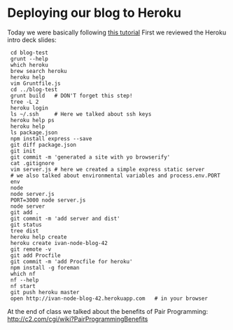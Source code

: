 # Deploying our blog to Heroku
Today we were basically following [this tutorial](https://devcenter.heroku.com/articles/getting-started-with-nodejs)
First we reviewed the Heroku intro deck slides: 

```
 cd blog-test
 grunt --help
 which heroku
 brew search heroku
 heroku help
 vim Gruntfile.js
 cd ../blog-test
 grunt build   # DON'T forget this step!
 tree -L 2
 heroku login
 ls ~/.ssh     # Here we talked about ssh keys
 heroku help ps
 heroku help
 ls package.json
 npm install express --save
 git diff package.json
 git init
 git commit -m 'generated a site with yo browserify'
 cat .gitignore
 vim server.js # here we created a simple express static server
 # we also talked about environmental variables and process.env.PORT
 env
 node
 node server.js
 PORT=3000 node server.js
 node server
 git add .
 git commit -m 'add server and dist'
 git status
 tree dist
 heroku help create
 heroku create ivan-node-blog-42
 git remote -v
 git add Procfile
 git commit -m 'add Procfile for heroku'
 npm install -g foreman
 which nf
 nf --help
 nf start
 git push heroku master
 open http://ivan-node-blog-42.herokuapp.com   # in your browser
```

At the end of class we talked about the benefits of Pair Programming: http://c2.com/cgi/wiki?PairProgrammingBenefits
